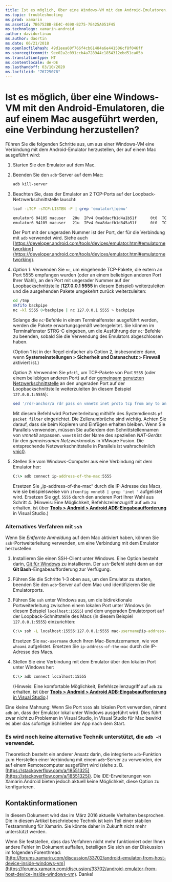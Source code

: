 ```yaml
---
title: Ist es möglich, über eine Windows-VM mit den Android-Emulatoren, die auf einem Mac ausgeführt werden, eine Verbindung herzustellen?
ms.topic: troubleshooting
ms.prod: xamarin
ms.assetid: 7B6752BB-8E4C-4690-B275-7E425A051F45
ms.technology: xamarin-android
author: davidortinau
ms.author: daortin
ms.date: 06/21/2018
ms.openlocfilehash: 49d1eea60f766f4cb61484a6e441506cf8f046ff
ms.sourcegitcommit: 9ee02a2c091ccb4a728944c1854312ebd51ca05b
ms.translationtype: HT
ms.contentlocale: de-DE
ms.lasthandoff: 03/10/2020
ms.locfileid: "76725078"
---
```

# <a name="is-it-possible-to-connect-to-android-emulators-running-on-a-mac-from-a-windows-vm"></a>Ist es möglich, über eine Windows-VM mit den Android-Emulatoren, die auf einem Mac ausgeführt werden, eine Verbindung herzustellen?

Führen Sie die folgenden Schritte aus, um aus einer Windows-VM eine Verbindung mit dem Android-Emulator herzustellen, der auf einem Mac ausgeführt wird:

1. Starten Sie den Emulator auf dem Mac.

2. Beenden Sie den `adb`-Server auf dem Mac:

    ```bash
    adb kill-server
    ```

3. Beachten Sie, dass der Emulator an 2 TCP-Ports auf der Loopback-Netzwerkschnittstelle lauscht:

    ```bash
    lsof -iTCP -sTCP:LISTEN -P | grep 'emulator\|qemu'

    emulator6 94105 macuser   20u  IPv4 0xa8dacfb1d4a1b51f      0t0  TCP localhost:5555 (LISTEN)
    emulator6 94105 macuser   21u  IPv4 0xa8dacfb1d845a51f      0t0  TCP localhost:5554 (LISTEN)
    ```

    Der Port mit der ungeraden Nummer ist der Port, der für die Verbindung mit `adb` verwendet wird. Siehe auch [https://developer.android.com/tools/devices/emulator.html#emulatornetworking](https://developer.android.com/tools/devices/emulator.html#emulatornetworking).

4. _Option 1_: Verwenden Sie `nc`, um eingehende TCP-Pakete, die extern an Port 5555 empfangen wurden (oder an einem beliebigen anderen Port Ihrer Wahl), an den Port mit ungerader Nummer auf der Loopbackschnittstelle (**127.0.0.1 5555** in diesem Beispiel) weiterzuleiten und die ausgehenden Pakete umgekehrt zurück weiterzuleiten:

    ```bash
    cd /tmp
    mkfifo backpipe
    nc -kl 5555 0<backpipe | nc 127.0.0.1 5555 > backpipe
    ```

    Solange die `nc`-Befehle in einem Terminalfenster ausgeführt werden, werden die Pakete erwartungsgemäß weitergeleitet. Sie können im Terminalfenster STRG-C eingeben, um die Ausführung der `nc`-Befehle zu beenden, sobald Sie die Verwendung des Emulators abgeschlossen haben.

    (Option 1 ist in der Regel einfacher als Option 2, insbesondere dann, wenn **Systemeinstellungen > Sicherheit und Datenschutz > Firewall** aktiviert ist.)

    _Option 2_: Verwenden Sie `pfctl`, um TCP-Pakete von Port `5555` (oder einem beliebigen anderen Port) auf der [gemeinsam genutzten Netzwerkschnittstelle](https://kb.parallels.com/en/4948) an den ungeraden Port auf der Loopbackschnittstelle weiterzuleiten (in diesem Beispiel `127.0.0.1:5555`):

    ```bash
    sed '/rdr-anchor/a rdr pass on vmnet8 inet proto tcp from any to any port 5555 -> 127.0.0.1 port 5555' /etc/pf.conf | sudo pfctl -ef -
    ```

    Mit diesem Befehl wird Portweiterleitung mithilfe des Systemdiensts `pf packet filter` eingerichtet. Die Zeilenumbrüche sind wichtig. Achten Sie darauf, dass sie beim Kopieren und Einfügen erhalten bleiben. Wenn Sie Parallels verwenden, müssen Sie außerdem den Schnittstellennamen von *vmnet8* anpassen. `vmnet8` ist der Name des speziellen *NAT-Geräts* für den *gemeinsamen Netzwerkmodus* in VMware Fusion. Die entsprechende Netzwerkschnittstelle in Parallels ist wahrscheinlich [vnic0](https://download.parallels.com/doc/psbm/en/Parallels_Server_Bare_Metal_Users_Guide/29258.htm).

5. Stellen Sie vom Windows-Computer aus eine Verbindung mit dem Emulator her:

    ```cmd
    C:\> adb connect ip-address-of-the-mac:5555
    ```

    Ersetzen Sie „ip-address-of-the-mac“ durch die IP-Adresse des Macs, wie sie beispielsweise von `ifconfig vmnet8 | grep 'inet '` aufgelistet wird. Ersetzen Sie ggf. `5555` durch den anderen Port Ihrer Wahl aus Schritt 4\. (Hinweis: Eine Möglichkeit, Befehlszeilenzugriff auf `adb` zu erhalten, ist über [**Tools > Android > Android ADB-Eingabeaufforderung**](~/cross-platform/troubleshooting/questions/version-logs.md#adb-logcat) in Visual Studio.)

### <a name="alternate-technique-using-ssh"></a>Alternatives Verfahren mit `ssh`

Wenn Sie _Entfernte Anmeldung_ auf dem Mac aktiviert haben, können Sie `ssh`-Portweiterleitung verwenden, um eine Verbindung mit dem Emulator herzustellen.

1. Installieren Sie einen SSH-Client unter Windows. Eine Option besteht darin, [Git für Windows](https://git-for-windows.github.io/) zu installieren. Der `ssh`-Befehl steht dann an der **Git Bash**-Eingabeaufforderung zur Verfügung.

2. Führen Sie die Schritte 1–3 oben aus, um den Emulator zu starten, beenden Sie den `adb`-Server auf dem Mac und identifizieren Sie die Emulatorports.

3. Führen Sie `ssh` unter Windows aus, um die bidirektionale Portweiterleitung zwischen einem lokalen Port unter Windows (in diesem Beispiel `localhost:15555`) und dem ungeraden Emulatorport auf der Loopback-Schnittstelle des Macs (in diesem Beispiel `127.0.0.1:5555`) einzurichten:

    ```cmd
    C:\> ssh -L localhost:15555:127.0.0.1:5555 mac-username@ip-address-of-the-mac
    ```

    Ersetzen Sie `mac-username` durch Ihren Mac-Benutzernamen, wie von `whoami` aufgelistet. Ersetzen Sie `ip-address-of-the-mac` durch die IP-Adresse des Macs.

4. Stellen Sie eine Verbindung mit dem Emulator über den lokalen Port unter Windows her:

    ```cmd
    C:\> adb connect localhost:15555
    ```

    (Hinweis: Eine komfortable Möglichkeit, Befehlszeilenzugriff auf `adb` zu erhalten, ist über [**Tools > Android > Android ADB-Eingabeaufforderung** in Visual Studio](~/cross-platform/troubleshooting/questions/version-logs.md#adb-logcat).)

Eine kleine Mahnung: Wenn Sie Port `5555` als lokalen Port verwenden, nimmt `adb` an, dass der Emulator lokal unter Windows ausgeführt wird. Dies führt zwar nicht zu Problemen in Visual Studio, in Visual Studio für Mac bewirkt es aber das sofortige Schließen der App nach dem Start.

### <a name="alternate-technique-using-adb--h-is-not-yet-supported"></a>Es wird noch keine alternative Technik unterstützt, die `adb -H` verwendet.

Theoretisch besteht ein anderer Ansatz darin, die integrierte `adb`-Funktion zum Herstellen einer Verbindung mit einem `adb`-Server zu verwenden, der auf einem Remotecomputer ausgeführt wird (siehe z. B. [https://stackoverflow.com/a/18551325](https://stackoverflow.com/a/18551325)).
Die IDE-Erweiterungen von Xamarin.Android bieten jedoch aktuell keine Möglichkeit, diese Option zu konfigurieren.

## <a name="contact-information"></a>Kontaktinformationen

In diesem Dokument wird das im März 2016 aktuelle Verhalten besprochen. Die in diesem Artikel beschriebene Technik ist kein Teil einer stabilen Testsammlung für Xamarin. Sie könnte daher in Zukunft nicht mehr unterstützt werden.

Wenn Sie feststellen, dass das Verfahren nicht mehr funktioniert oder Ihnen andere Fehler im Dokument auffallen, beteiligen Sie sich an der Diskussion im folgenden Forenthread: [http://forums.xamarin.com/discussion/33702/android-emulator-from-host-device-inside-windows-vm](https://forums.xamarin.com/discussion/33702/android-emulator-from-host-device-inside-windows-vm).
Danke!
